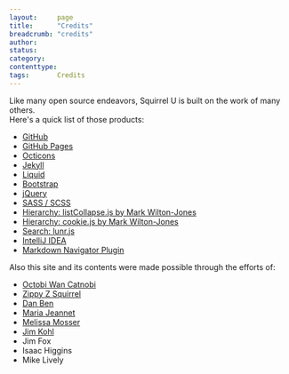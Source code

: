 ```yaml
---
layout:     page
title:      "Credits"
breadcrumb: "credits"
author:
status:     
category:
contenttype:
tags:       Credits
---
```


Like many open source endeavors, Squirrel U is built on the work of many others.  
Here's a quick list of those products:

 * [GitHub](https://github.com)
 * [GitHub Pages](https://pages.github.com)
 * [Octicons](https://octicons.github.com)
 * [Jekyll](http://jekyllrb.com)
 * [Liquid](https://shopify.github.io/liquid/)
 * [Bootstrap](http://getbootstrap.com)
 * [jQuery](http://jquery.com)
 * [SASS / SCSS](http://sass-lang.com)
 * [Hierarchy: listCollapse.js by Mark Wilton-Jones](http://www.howtocreate.co.uk/jslibs/script-listcollapse)
 * [Hierarchy: cookie.js by Mark Wilton-Jones](http://www.howtocreate.co.uk/jslibs/script-cookie)
 * [Search: lunr.js](http://lunrjs.com)
 * [IntelliJ IDEA](https://www.jetbrains.com/idea/)
 * [Markdown Navigator Plugin](http://vladsch.com/product/markdown-navigator)
 
Also this site and its contents were made possible through the efforts of:

 * [Octobi Wan Catnobi](https://github.com/octobiwancatnobi)
 * [Zippy Z Squirrel](https://github.com/zippyzsquirrel)
 * [Dan Ben](https://github.com/dben1713)
 * [Maria Jeannet](https://github.com/mjeannet)
 * [Melissa Mosser](https://github.com/SassyBA)
 * [Jim Kohl](https://github.com/jimkohl)
 * Jim Fox
 * Isaac Higgins
 * Mike Lively
